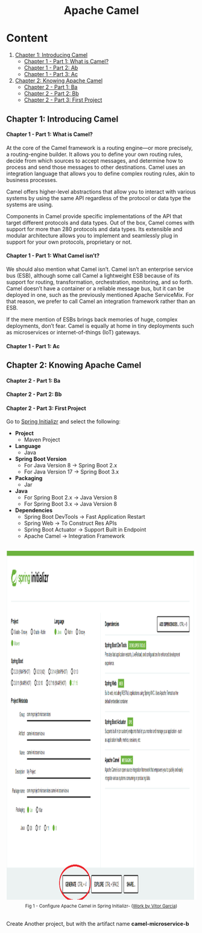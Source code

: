 <h1 align="center"> Apache Camel </h1>

# Content

1. [Chapter 1: Introducing Camel](#chapter1)
    - [Chapter 1 - Part 1: What is Camel?](#chapter1part1)
    - [Chapter 1 - Part 2: Ab](#chapter1part2)
    - [Chapter 1 - Part 3: Ac](#chapter1part3)
2. [Chapter 2: Knowing Apache Camel](#chapter2)
    - [Chapter 2 - Part 1: Ba](#chapter2part1)
    - [Chapter 2 - Part 2: Bb](#chapter2part2)
    - [Chapter 2 - Part 3: First Project](#chapter2part3)

## <a name="chapter1"></a>Chapter 1: Introducing Camel
  
#### <a name="chapter1part1"></a>Chapter 1 - Part 1: What is Camel?

At the core of the Camel framework is a routing engine—or more precisely, a routing-engine builder. It allows you to define your own routing rules, decide from which sources to accept messages, and determine how to process and send those messages to other destinations. Camel uses an integration language that allows you to define complex routing rules, akin to business processes.

Camel offers higher-level abstractions that allow you to interact with various systems by using the same API regardless of the protocol or data type the systems are using.

Components in Camel provide specific implementations of the API that target different protocols and data types. Out of the box, Camel comes with support for more than 280 protocols and data types. Its extensible and modular architecture allows you to implement and seamlessly plug in support for your own protocols, proprietary or not.

#### <a name="chapter1part2"></a>Chapter 1 - Part 1: What Camel isn’t?

We should also mention what Camel isn’t. Camel isn’t an enterprise service bus (ESB), although some call Camel a lightweight ESB because of its support for routing, transformation, orchestration, monitoring, and so forth. Camel doesn’t have a container or a reliable message bus, but it can be deployed in one, such as the previously mentioned Apache ServiceMix. For that reason, we prefer to call Camel an integration framework rather than an ESB.

If the mere mention of ESBs brings back memories of huge, complex deployments, don’t fear. Camel is equally at home in tiny deployments such as microservices or internet-of-things (IoT) gateways.

#### <a name="chapter1part3"></a>Chapter 1 - Part 1: Ac

## <a name="chapter2"></a>Chapter 2: Knowing Apache Camel
  
#### <a name="chapter2part1"></a>Chapter 2 - Part 1: Ba

#### <a name="chapter2part2"></a>Chapter 2 - Part 2: Bb

#### <a name="chapter2part3"></a>Chapter 2 - Part 3: First Project

Go to [Spring Initializr](https://start.spring.io/) and select the following:

- **Project**
   - Maven Project
- **Language**
   - Java
- **Spring Boot Version**
   - For Java Version 8 -> Spring Boot 2.x
   - For Java Version 17 -> Spring Boot 3.x
- **Packaging**
   - Jar
- **Java**
   - For Spring Boot 2.x -> Java Version 8
   - For Spring Boot 3.x -> Java Version 8
- **Dependencies**
   - Spring Boot DevTools -> Fast Application Restart
   - Spring Web -> To Construct Res APIs
   - Spring Boot Actuator -> Support Built in Endpoint
   - Apache Camel -> Integration Framework

 <br>

<div align="center"><img src="img/springinitializr-w1554-h923.png" width=1554 height=923><br><sub>Fig 1 - Configure Apache Camel in Spring Initializr- (<a href='[https://www.w3schools.blog/spring-boot-architecture-diagram-components](https://github.com/vitorstabile)'>Work by Vitor Garcia</a>) </sub></div>

<br>

Create Another project, but with the artifact name **camel-microservice-b**
